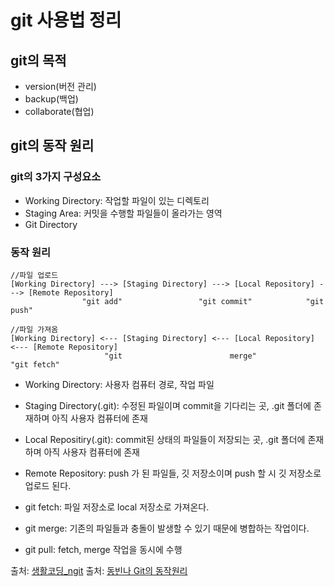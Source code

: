 # git 사용법 정리

## git의 목적

* version(버전 관리)
* backup(백업)
* collaborate(협업)

## git의 동작 원리

### git의 3가지 구성요소

* Working Directory: 작업할 파일이 있는 디렉토리
* Staging Area: 커밋을 수행할 파일들이 올라가는 영역
* Git Directory

### 동작 원리
~~~
//파일 업로드
[Working Directory] ---> [Staging Directory] ---> [Local Repository] ---> [Remote Repository]
                "git add"                 "git commit"            "git push"

//파일 가져옴
[Working Directory] <--- [Staging Directory] <--- [Local Repository] <--- [Remote Repository]
                     "git                        merge"             "git fetch"                
~~~

* Working Directory: 사용자 컴퓨터 경로, 작업 파일
* Staging Directory(.git): 수정된 파일이며 commit을 기다리는 곳, .git 폴더에 존재하며 아직 사용자 컴퓨터에 존재
* Local Repositiry(.git): commit된 상태의 파일들이 저장되는 곳, .git 폴더에 존재하며 아직 사용자 컴퓨터에 존재
* Remote Repository: push 가 된 파일들, 깃 저장소이며 push 할 시 깃 저장소로 업로드 된다.

* git fetch: 파일 저장소로 local 저장소로 가져온다.
* git merge: 기존의 파일들과 충돌이 발생할 수 있기 때문에 병합하는 작업이다.
* git pull: fetch, merge 작업을 동시에 수행

출처: [생활코딩_ngit](https://opentutorials.org/course/3837/22434)
출처: [동빈나 Git의 동작원리](https://www.youtube.com/watch?v=66c9QBXM2Fs&list=PLRx0vPvlEmdD5FLIdwTM4mKBgyjv4no81&index=4)
